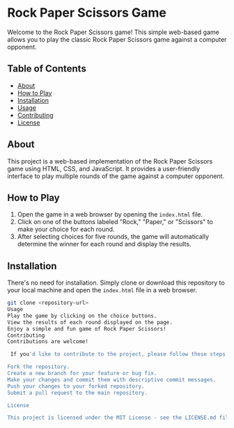 # Rock Paper Scissors Game

Welcome to the Rock Paper Scissors game! This simple web-based game allows you to play the classic Rock Paper Scissors game against a computer opponent.

## Table of Contents

- [About](#about)
- [How to Play](#how-to-play)
- [Installation](#installation)
- [Usage](#usage)
- [Contributing](#contributing)
- [License](#license)

## About

This project is a web-based implementation of the Rock Paper Scissors game using HTML, CSS, and JavaScript. It provides a user-friendly interface to play multiple rounds of the game against a computer opponent.

## How to Play

1. Open the game in a web browser by opening the `index.html` file.
2. Click on one of the buttons labeled "Rock," "Paper," or "Scissors" to make your choice for each round.
3. After selecting choices for five rounds, the game will automatically determine the winner for each round and display the results.

## Installation

There's no need for installation. Simply clone or download this repository to your local machine and open the `index.html` file in a web browser.

```bash
git clone <repository-url>
Usage
Play the game by clicking on the choice buttons.
View the results of each round displayed on the page.
Enjoy a simple and fun game of Rock Paper Scissors!
Contributing
Contributions are welcome!

 If you'd like to contribute to the project, please follow these steps:

Fork the repository.
Create a new branch for your feature or bug fix.
Make your changes and commit them with descriptive commit messages.
Push your changes to your forked repository.
Submit a pull request to the main repository.

License

This project is licensed under the MIT License - see the LICENSE.md file for details.
